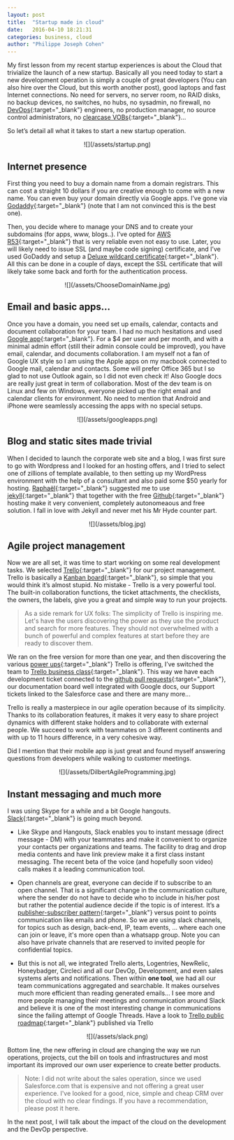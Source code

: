 ```yaml
---
layout: post
title:  "Startup made in cloud"
date:   2016-04-10 18:21:31
categories: business, cloud
author: "Philippe Joseph Cohen"
---
```

My first lesson from my recent startup experiences is about the Cloud that trivialize the launch of a new startup. Basically all you need today to start a new development operation is simply a couple of great developers (You can also hire over the Cloud, but this worth another post), good laptops and fast Internet connections. No need for servers, no server room, no RAID disks, no backup devices, no switches, no hubs, no sysadmin, no firewall, no [DevOps](https://en.wikipedia.org/wiki/DevOps){:target="_blank"} engineers, no production manager,  no source control administrators, no [clearcase VOBs](https://en.wikipedia.org/wiki/Rational_ClearCase){:target="_blank"}...

So let’s detail all what it takes to start a new startup operation.

<div style="text-align:center" markdown="1">
![](/assets/startup.png)
<br>
</div>

## Internet presence
First thing you need to buy a domain name from a domain registrars. This can cost a straight 10 dollars if you are creative enough to come with a new name. You can even buy your domain directly via Google apps. I’ve gone via [Godaddy](https://www.godaddy.com/){:target="_blank"} (note that I am not convinced this is the best one). 

Then, you  decide where to manage your DNS and to create your subdomains (for apps, www, blogs..). I’ve  opted for [AWS R53](https://aws.amazon.com/route53/){:target="_blank"} that is very reliable even not easy to use. Later, you will likely need to issue SSL (and maybe code signing) certificate, and I’ve used GoDaddy and setup a [Deluxe wildcard certificate](https://www.godaddy.com/help/which-ssl-do-i-need-5342){:target="_blank"}. All this can be done in a couple of days, except the SSL certificate that will likely take some back and forth for the authentication process.

<div style="text-align:center" markdown="1">
![](/assets/ChooseDomainName.jpg)
<br>
</div>

## Email and basic apps...
Once you have a domain, you need set up emails, calendar, contacts and document collaboration for your team. I had no much hesitations and used [Google app](https://apps.google.com/){:target="_blank"}. For a $4 per user and per month, and with a minimal admin effort (still their admin console could be improved), you have email, calendar, and documents collaboration. I am myself not a fan of Google UX style so I am using the Apple apps on my macbook connected to Google mail, calendar and contacts. Some will prefer Office 365 but I so glad to not use Outlook again, so I did not even check it! Also Google docs are really just great in term of collaboration. Most of the dev team is on Linux and few on Windows, everyone picked up the right email and calendar clients for environment. No need to mention that Android and iPhone were seamlessly accessing the apps with no special setups.
<div style="text-align:center" markdown="1">
![](/assets/googleapps.png)
<br>
</div>


## Blog and static sites made trivial
When I decided to launch the corporate web site and a blog, I was first sure to go with Wordpress and I looked for an hosting offers, and I tried to select one of zillions of template available, to then setting up my WordPress environment with the help of a consultant and also
paid some $50 yearly for hosting. [Raphaël](https://il.linkedin.com/in/raphael-boukara-b3433a18){:target="_blank"} suggested me to use [jekyll](https://jekyllrb.com/){:target="_blank"} that together with the free [Github](https://github.com/){:target="_blank"} hosting make it very convenient, completely autonomeaous and free solution. I fall in love with Jekyll and never met his Mr Hyde counter part.
<div style="text-align:center" markdown="1">
![](/assets/blog.jpg)
<br>
</div>

## Agile project management 
Now we are all set, it was time to start working on some real development tasks. We selected [Trello](https://trello.com/){:target="_blank"} for our project management. Trello is basically a [Kanban board](http://leankit.com/learn/kanban/kanban-board/){:target="_blank"}, so simple that you would think it’s almost stupid. No mistake - Trello is a very powerful tool. The built-in collaboration functions, the ticket attachments, the checklists, the owners, the labels, give you a great and simple way to run your projects. 

> As a side remark for UX folks: The simplicity of Trello is inspiring me. Let's have the users discovering the power as they use the product  and search for more features. They should not overwhelmed with a bunch of powerful and complex features at start before they are ready to discover them.

We ran on the free version for more than one year, and then discovering the various [power ups](https://trello.com/power-ups){:target="_blank"} Trello is offering, I’ve switched the team to [Trello business class](https://en.wikipedia.org/wiki/Business_class){:target="_blank"}. This way we have each development ticket connected to the [github pull requests](https://help.github.com/articles/using-pull-requests/){:target="_blank"}, our documentation board well integrated with Google docs, our Support tickets linked to the Salesforce case and there are many more... 

Trello is really a masterpiece in our agile operation because of its simplicity. Thanks to its collaboration features, it makes it very easy to share project dynamics with different stake holders and to collaborate with external people. We succeed to work with teammates on 3 different continents and with up to 11 hours difference, in a very cohesive way.

Did I mention that their mobile app is just great and found myself answering questions from developers while walking to customer meetings.
<div style="text-align:center" markdown="1">
![](/assets/DilbertAgileProgramming.jpg)
<br>
</div>

## Instant messaging and much more
I was using Skype for a while and a bit Google hangouts. [Slack](https://slack.com/is){:target="_blank"} is going much beyond. 

* Like Skype and Hangouts, Slack enables you to instant message (direct message - DM) with your teammates and make it convenient to organize your contacts  per organizations and teams. The facility to drag and drop media contents and have link preview make it a first class instant messaging. The recent beta of the voice (and hopefully soon video) calls makes it a leading communication tool.  

* Open channels are great, everyone can decide if to subscribe to an open channel. That is a significant change in the communication culture, where the sender  do not have to decide who to include in his/her post but rather the potential audience decide if the topic is of interest. It’s a [publisher-subscriber pattern](https://en.wikipedia.org/wiki/Publish%E2%80%93subscribe_pattern){:target="_blank"} versus point to points communication like emails and phone. So we are using slack channels, for topics such as design, back-end, IP, team events, … where each one can join or leave, it's more open than a whatsapp group. Note you can also have private channels that are reserved to invited people for confidential topics.

* But this is not all, we integrated Trello alerts, Logentries, NewRelic, Honeybadger, Circleci and all our DevOp, Development, and even sales systems alerts and notifications. Then within **one tool**, we had all our team communications aggregated and searchable. It makes ourselves much more efficient than reading generated emails... I see more and more people managing their meetings and communication around Slack and believe it is one of the most interesting change in communications since the failing attempt of Google Threads. Have a look to [Trello public roadmap](https://trello.com/b/ZnTQyumQ/slack-platform-roadmap-for-developers){:target="_blank"} published via  Trello

<div style="text-align:center" markdown="1">
![](/assets/slack.png)
<br>
</div>

Bottom line, the new offering in cloud are changing the way we run operations, projects, cut the bill on tools and infrastructures and most important its improved our own user experience to create better products. 

> Note: I did not write about the sales operation, since we used Salesforce.com that is expensive and not offering a great user experience. I've looked for a good, nice, simple and cheap CRM over the cloud with no clear findings. If you have a recommendation, please post it here.

In the next post, I will talk about the impact of the cloud on the development and the DevOp perspective. 
